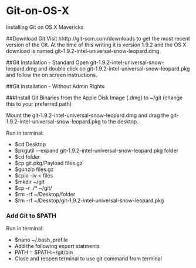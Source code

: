 Git-on-OS-X
===========

Installing Git on OS X Mavericks

##Download Git 
Visit hhttp://git-scm.com/downloads to get the most recent version of the Git. At the time of this writing it is version 1.9.2 and the OS X download is named git-1.9.2-intel-universal-snow-leopard.dmg.

##Git Installation - Standard
Open git-1.9.2-intel-universal-snow-leopard.dmg and double click on git-1.9.2-intel-universal-snow-leopard.pkg and follow the on screen instructions.

##Git Installation - Without Admin Rights

###Install Git Binaries from the Apple Disk Image (.dmg) to ~/git (change this to your preferred path)

Mount the git-1.9.2-intel-universal-snow-leopard.dmg and drag the git-1.9.2-intel-universal-snow-leopard.pkg to the desktop.

Run in terminal: 
* $cd Desktop
* $pkgutil --expand git-1.9.2-intel-universal-snow-leopard.pkg folder
* $cd folder
* $cp git.pkg/Payload files.gz
* $gunzip files.gz
* $cpio -iv < files
* $mkdir ~/git
* $cp -r ./* ~/git/
* $rm -rf ~/Desktop/folder
* $rm -rf ~/Desktop/git-1.9.2-intel-universal-snow-leopard.pkg

### Add Git to $PATH
Run in terminal:
* $nano ~/.bash_profile
* Add the following export statments
* PATH = $PATH:~/git/bin
* Close and reopen terminal to use git command from terminal


